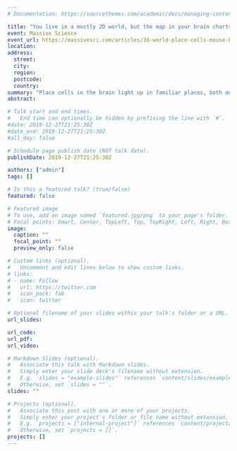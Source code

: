 ```yaml
---
# Documentation: https://sourcethemes.com/academic/docs/managing-content/

title: "You live in a mostly 2D world, but the map in your brain charts the places you’ve been in 3D"
event: Massive Science
event_url: https://massivesci.com/articles/3d-world-place-cells-mouse-brains-neuroscience/
location:
address:
  street:
  city:
  region:
  postcode:
  country:
summary: "Place cells in the brain light up in familiar places, both on the ground and climbing in the air"
abstract:

# Talk start and end times.
#   End time can optionally be hidden by prefixing the line with `#`.
#date: 2019-12-27T21:25:30Z
#date_end: 2019-12-27T21:25:30Z
#all_day: false

# Schedule page publish date (NOT talk date).
publishDate: 2019-12-27T21:25:30Z

authors: ["admin"]
tags: []

# Is this a featured talk? (true/false)
featured: false

# Featured image
# To use, add an image named `featured.jpg/png` to your page's folder. 
# Focal points: Smart, Center, TopLeft, Top, TopRight, Left, Right, BottomLeft, Bottom, BottomRight.
image:
  caption: ""
  focal_point: ""
  preview_only: false

# Custom links (optional).
#   Uncomment and edit lines below to show custom links.
# links:
# - name: Follow
#   url: https://twitter.com
#   icon_pack: fab
#   icon: twitter

# Optional filename of your slides within your talk's folder or a URL.
url_slides:

url_code:
url_pdf:
url_video:

# Markdown Slides (optional).
#   Associate this talk with Markdown slides.
#   Simply enter your slide deck's filename without extension.
#   E.g. `slides = "example-slides"` references `content/slides/example-slides.md`.
#   Otherwise, set `slides = ""`.
slides: ""

# Projects (optional).
#   Associate this post with one or more of your projects.
#   Simply enter your project's folder or file name without extension.
#   E.g. `projects = ["internal-project"]` references `content/project/deep-learning/index.md`.
#   Otherwise, set `projects = []`.
projects: []
---
```

